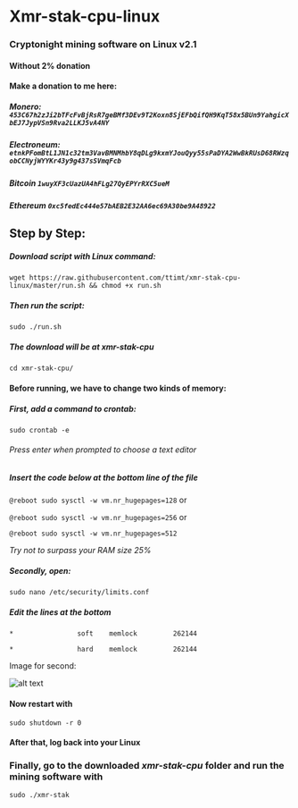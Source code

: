 # Xmr-stak-cpu-linux
### Cryptonight mining software on Linux v2.1
#### Without 2% donation

#### Make a donation to me here:
##### Monero: `453C67h2zJi2bTFcFvBjRsR7geBMf3DEv9T2Koxn8SjEFbQifQH9KqT58x5BUn9YahgicXbEJ7JypVSn9Rva2LLKJ5vA4NY`
##### Electroneum: `etnkPFomBtL1JN1c32tm3VavBMNMhbY8qDLg9kxmYJouQyy55sPaDYA2WwBkRUsD68RWzqobCCNyjWYYKr43y9g437sSVmqFcb`
##### Bitcoin `1wuyXF3cUazUA4hFLg27QyEPYrRXC5ueM`
##### Ethereum `0xc5fedEc444e57bAEB2E32AA6ec69A30be9A48922`

## Step by Step:

##### Download script with Linux command: 
`wget https://raw.githubusercontent.com/ttimt/xmr-stak-cpu-linux/master/run.sh && chmod +x run.sh`

##### Then run the script:
`sudo ./run.sh`

##### The download will be at xmr-stak-cpu
`cd xmr-stak-cpu/`

#### Before running, we have to change two kinds of memory:

##### First, add a command to crontab:
`sudo crontab -e`

###### _Press enter when prompted to choose a text editor_

##### Insert the code below at the bottom line of the file
`@reboot sudo sysctl -w vm.nr_hugepages=128` or

`@reboot sudo sysctl -w vm.nr_hugepages=256` or

`@reboot sudo sysctl -w vm.nr_hugepages=512`

_Try not to surpass your RAM size 25%_

##### Secondly, open:
`sudo nano /etc/security/limits.conf`

##### Edit the lines at the bottom
`*                soft    memlock         262144`

`*                hard    memlock         262144`

Image for second:

![alt text](https://github.com/ttimt/xmr-stak-cpu-linux/raw/master/limits.PNG)

#### Now restart with 
`sudo shutdown -r 0`

#### After that, log back into your Linux

### Finally, go to the downloaded _xmr-stak-cpu_ folder and run the mining software with
`sudo ./xmr-stak`
